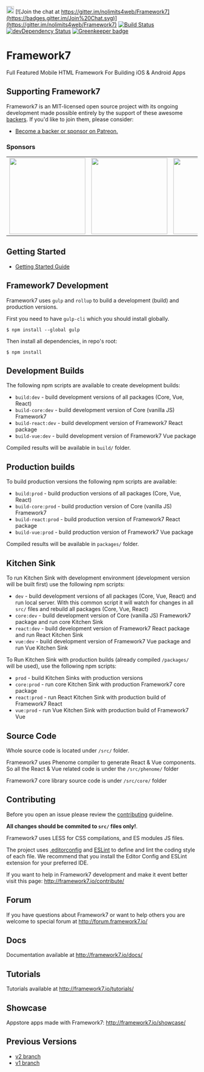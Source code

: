 <a href="https://www.patreon.com/vladimirkharlampidi"><img src="https://cdn.framework7.io/i/support-badge.png" height="20"></a>
[![Join the chat at https://gitter.im/nolimits4web/Framework7](https://badges.gitter.im/Join%20Chat.svg)](https://gitter.im/nolimits4web/Framework7)
[![Build Status](https://travis-ci.org/framework7io/framework7.svg?branch=master)](https://travis-ci.org/framework7io/framework7)
[![devDependency Status](https://david-dm.org/framework7io/framework7/dev-status.svg)](https://david-dm.org/framework7io/framework7#info=devDependencies)
[![Greenkeeper badge](https://badges.greenkeeper.io/framework7io/Framework7.svg)](https://greenkeeper.io/)

# Framework7

Full Featured Mobile HTML Framework For Building iOS & Android Apps


## Supporting Framework7

Framework7 is an MIT-licensed open source project with its ongoing development made possible entirely by the support of these awesome [backers](https://github.com/framework7io/framework7/blob/master/BACKERS.md). If you'd like to join them, please consider:

* [Become a backer or sponsor on Patreon.](https://www.patreon.com/vladimirkharlampidi)

### Sponsors

<table>
  <tr>
    <td align="center" valign="middle">
      <a href="https://wappler.io/" target="_blank">
        <img width="200" src="https://cdn.framework7.io/i/sponsors/wappler.png">
      </a>
    </td>
    <td align="center" valign="middle">
      <a href="https://appvalley.vip/" target="_blank">
        <img width="200" src="https://cdn.framework7.io/i/sponsors/appvalley.jpg">
      </a>
    </td>
    <td align="center" valign="middle">
      <a href="https://www.securcom.me/" target="_blank">
        <img width="200" src="https://cdn.framework7.io/i/sponsors/securcom.png">
      </a>
    </td>
    <td align="center" valign="middle">
      <a href="http://mytommy.com" target="_blank">
        <img width="200" src="https://cdn.framework7.io/i/sponsors/tommy.png">
      </a>
    </td>
  </tr>
</table>

## Getting Started
  * [Getting Started Guide](https://framework7.io/docs/introduction.html)

## Framework7 Development

Framework7 uses `gulp` and `rollup` to build a development (build) and production versions.

First you need to have `gulp-cli` which you should install globally.

```
$ npm install --global gulp
```

Then install all dependencies, in repo's root:

```
$ npm install
```

## Development Builds

The following npm scripts are available to create development builds:

* `build:dev` - build development versions of all packages (Core, Vue, React)
* `build-core:dev` - build development version of Core (vanilla JS) Framework7
* `build-react:dev` - build development version of Framework7 React package
* `build-vue:dev` - build development version of Framework7 Vue package

Compiled results will be available in `build/` folder.

## Production builds

To build production versions the following npm scripts are available:

* `build:prod` - build production versions of all packages (Core, Vue, React)
* `build-core:prod` - build production version of Core (vanilla JS) Framework7
* `build-react:prod` - build production version of Framework7 React package
* `build-vue:prod` - build production version of Framework7 Vue package

Compiled results will be available in `packages/` folder.

## Kitchen Sink

To run Kitchen Sink with development environment (development version will be built first) use the following npm scripts:

* `dev` - build development versions of all packages (Core, Vue, React) and run local server. With this common script it will watch for changes in all `src/` files and rebuild all packages (Core, Vue, React)
* `core:dev` - build development version of Core (vanilla JS) Framework7 package and run core Kitchen Sink
* `react:dev` - build development version of Framework7 React package and run React Kitchen Sink
* `vue:dev` - build development version of Framework7 Vue package and run Vue Kitchen Sink

To Run Kitchen Sink with production builds (already compiled `/packages/` will be used), use the following npm scripts:

* `prod` - build Kitchen Sinks with production versions
* `core:prod` - run core Kitchen Sink with production Framework7 core package
* `react:prod` - run React Kitchen Sink with production build of Framework7 React
* `vue:prod` - run Vue Kitchen Sink with production build of Framework7 Vue

## Source Code

Whole source code is located under `/src/` folder.

Framework7 uses Phenome compiler to generate React & Vue components. So all the React & Vue related code is under the `/src/phenome/` folder

Framework7 core library source code is under `/src/core/` folder

## Contributing

Before you open an issue please review the [contributing](https://github.com/framework7io/framework7/blob/master/CONTRIBUTING.md) guideline.

**All changes should be commited to `src/` files only!**.

Framework7 uses LESS for CSS compilations, and ES modules JS files.

The project uses [.editorconfig](http://editorconfig.org/) and [ESLint](https://eslint.org/) to define and lint the coding style of each file. We recommend that you install the Editor Config and ESLint extension for your preferred IDE.

If you want to help in Framework7 development and make it event better visit this page: http://framework7.io/contribute/

## Forum

If you have questions about Framework7 or want to help others you are welcome to special forum at http://forum.framework7.io/

## Docs

Documentation available at http://framework7.io/docs/

## Tutorials

Tutorials available at http://framework7.io/tutorials/

## Showcase

Appstore apps made with Framework7: http://framework7.io/showcase/

## Previous Versions

* [v2 branch](https://github.com/framework7io/Framework7/tree/v2)
* [v1 branch](https://github.com/framework7io/Framework7/tree/v1)
